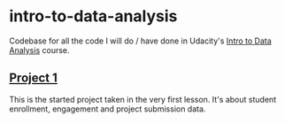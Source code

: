 # intro-to-data-analysis
Codebase for all the code I will do / have done in Udacity's [Intro to Data Analysis](https://classroom.udacity.com/courses/ud170) course.

## [Project 1](./project-1)
This is the started project taken in the very first lesson. It's about student enrollment, engagement and project submission data.
